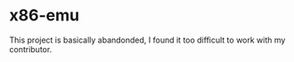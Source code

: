 # x86-emu
This project is basically abandonded, I found it too difficult to work with my contributor.
